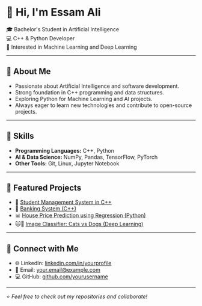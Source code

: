 # 👋 Hi, I'm Essam Ali

🎓 Bachelor's Student in Artificial Intelligence  
💻 C++ & Python Developer  
🤖 Interested in Machine Learning and Deep Learning  

---

## 🔹 About Me
- Passionate about Artificial Intelligence and software development.  
- Strong foundation in C++ programming and data structures.  
- Exploring Python for Machine Learning and AI projects.  
- Always eager to learn new technologies and contribute to open-source projects.  

---

## 🔹 Skills
- **Programming Languages:** C++, Python  
- **AI & Data Science:** NumPy, Pandas, TensorFlow, PyTorch  
- **Other Tools:** Git, Linux, Jupyter Notebook  

---

## 🔹 Featured Projects
- 🏫 [Student Management System in C++](#)  
- 🏦 [Banking System (C++)](#)  
- 📊 [House Price Prediction using Regression (Python)](#)  
- 🐱🐶 [Image Classifier: Cats vs Dogs (Deep Learning)](#)  

---

## 🔹 Connect with Me
- 🌐 LinkedIn: [linkedin.com/in/yourprofile](#)  
- 📧 Email: your.email@example.com  
- 💻 GitHub: [github.com/yourusername](#)  

---
⭐️ *Feel free to check out my repositories and collaborate!*
